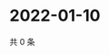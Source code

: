 # 2022-01-10

共 0 条

<!-- BEGIN WEIBO -->
<!-- 最后更新时间 Mon Jan 10 2022 06:08:41 GMT+0800 (China Standard Time) -->

<!-- END WEIBO -->
